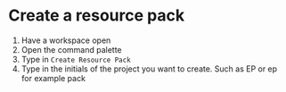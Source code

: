 # Create a resource pack

1. Have a workspace open
2. Open the command palette
3. Type in `Create Resource Pack`
4. Type in the initials of the project you want to create. Such as EP or ep for example pack